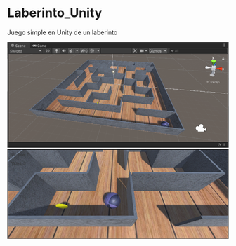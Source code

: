 # Laberinto_Unity
Juego simple en Unity de un laberinto

![Imagen uno de la vista general del juego](laberinto1.PNG)
![Vista del juego](laberinto2.PNG)
